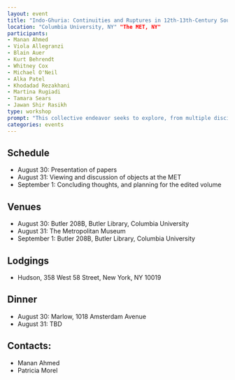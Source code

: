 ```yaml
---
layout: event
title: "Indo-Ghuria: Continuities and Ruptures in 12th-13th-Century South and Central Asia"
location: "Columbia University, NY" "The MET, NY"
participants:
- Manan Ahmed
- Viola Allegranzi
- Blain Auer
- Kurt Behrendt
- Whitney Cox
- Michael O'Neil
- Alka Patel
- Khodadad Rezakhani 
- Martina Rugiadi
- Tamara Sears
- Jawan Shir Rasikh
type: workshop
prompt: "This collective endeavor seeks to explore, from multiple disciplinary perspectives, the shifting connections between South and Central Asia during the twelfth-thirteenth centuries. Although this timeframe has been historiographically emphasized primarily due to the Mongol campaigns of the 1220s in Central Asia, almost simultaneously South Asia (particularly northern India) also underwent momentous changes: the successful Ghurid campaigns of the 1190s not only introduced and consolidated Islam as a political system in the region, they effectively sutured the Indic and Persianate worlds in a new and enduring nexus of cultural, linguistic, socio-religious, and political relationships that were to reverberate for centuries into the modern day. This workshop will explore a meaningful cross-section of the twelfth-thirteenth-century historical moment/process. ."
categories: events
---
```


## Schedule
* August 30: Presentation of papers 
* August 31: Viewing and discussion of objects at the MET
* September 1: Concluding thoughts, and planning for the edited volume

## Venues
 * August 30: Butler 208B, Butler Library, Columbia University
 * August 31: The Metropolitan Museum
 * September 1: Butler 208B, Butler Library, Columbia University

## Lodgings
* Hudson, 358 West 58 Street, New York, NY 10019

## Dinner
* August 30: Marlow, 1018 Amsterdam Avenue
* August 31: TBD

## Contacts:
* Manan Ahmed
* Patricia Morel
